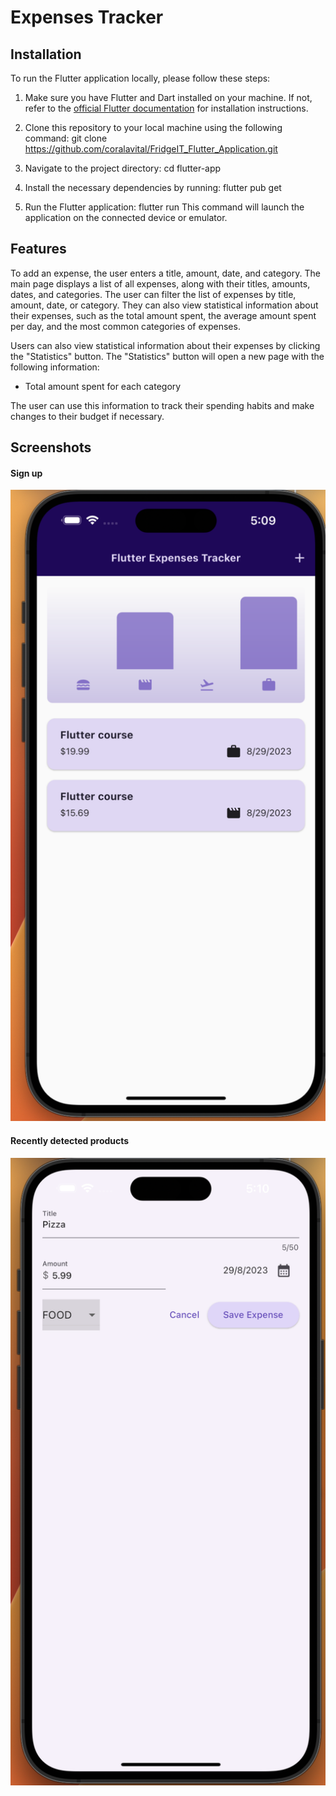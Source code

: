 # Expenses Tracker

## Installation
To run the Flutter application locally, please follow these steps:

1. Make sure you have Flutter and Dart installed on your machine. If not, refer to the [official Flutter documentation](https://flutter.dev/docs/get-started/install) for installation instructions.

2. Clone this repository to your local machine using the following command:
  git clone https://github.com/coralavital/FridgeIT_Flutter_Application.git

3. Navigate to the project directory:
  cd flutter-app

4. Install the necessary dependencies by running:
  flutter pub get
  
5. Run the Flutter application:
  flutter run
  This command will launch the application on the connected device or emulator.

## Features

To add an expense, the user enters a title, amount, date, and category. 
The main page displays a list of all expenses, along with their titles, amounts, dates, and categories. 
The user can filter the list of expenses by title, amount, date, or category. 
They can also view statistical information about their expenses, such as the total amount spent, the average amount spent per day, and the most common categories of expenses.


Users can also view statistical information about their expenses by clicking the "Statistics" button. 
The "Statistics" button will open a new page with the following information:
 * Total amount spent for each category

The user can use this information to track their spending habits and make changes to their budget if necessary.

## Screenshots
#### Sign up
![<img src="https://github.com/coralavital/Flutter-Expenses-Tracker/blob/main/assets/screenshots/1.png" width="50"/>](https://github.com/coralavital/Flutter-Expenses-Tracker/blob/main/assets/screenshots/1.png)

#### Recently detected products
![add expense screen](https://github.com/coralavital/Flutter-Expenses-Tracker/blob/main/assets/screenshots/2.png)


